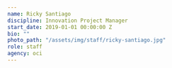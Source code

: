 ```yaml
---
name: Ricky Santiago
discipline: Innovation Project Manager
start_date: 2019-01-01 00:00:00 Z
bio: ""
photo_path: "/assets/img/staff/ricky-santiago.jpg"
role: staff
agency: oci
---
```

